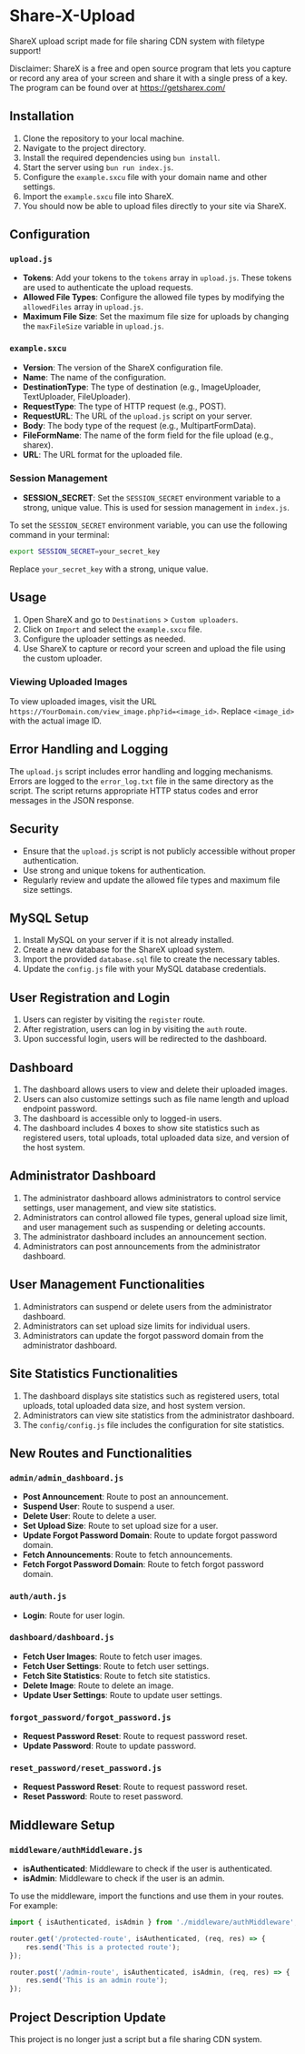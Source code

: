 # Share-X-Upload
ShareX upload script made for file sharing CDN system with filetype support!

Disclaimer: ShareX is a free and open source program that lets you capture or record any area of your screen and share it with a single press of a key.
The program can be found over at https://getsharex.com/

## Installation

1. Clone the repository to your local machine.
2. Navigate to the project directory.
3. Install the required dependencies using `bun install`.
4. Start the server using `bun run index.js`.
5. Configure the `example.sxcu` file with your domain name and other settings.
6. Import the `example.sxcu` file into ShareX.
7. You should now be able to upload files directly to your site via ShareX.

## Configuration

### `upload.js`

- **Tokens**: Add your tokens to the `tokens` array in `upload.js`. These tokens are used to authenticate the upload requests.
- **Allowed File Types**: Configure the allowed file types by modifying the `allowedFiles` array in `upload.js`.
- **Maximum File Size**: Set the maximum file size for uploads by changing the `maxFileSize` variable in `upload.js`.

### `example.sxcu`

- **Version**: The version of the ShareX configuration file.
- **Name**: The name of the configuration.
- **DestinationType**: The type of destination (e.g., ImageUploader, TextUploader, FileUploader).
- **RequestType**: The type of HTTP request (e.g., POST).
- **RequestURL**: The URL of the `upload.js` script on your server.
- **Body**: The body type of the request (e.g., MultipartFormData).
- **FileFormName**: The name of the form field for the file upload (e.g., sharex).
- **URL**: The URL format for the uploaded file.

### Session Management

- **SESSION_SECRET**: Set the `SESSION_SECRET` environment variable to a strong, unique value. This is used for session management in `index.js`.

To set the `SESSION_SECRET` environment variable, you can use the following command in your terminal:

```sh
export SESSION_SECRET=your_secret_key
```

Replace `your_secret_key` with a strong, unique value.

## Usage

1. Open ShareX and go to `Destinations` > `Custom uploaders`.
2. Click on `Import` and select the `example.sxcu` file.
3. Configure the uploader settings as needed.
4. Use ShareX to capture or record your screen and upload the file using the custom uploader.

### Viewing Uploaded Images

To view uploaded images, visit the URL `https://YourDomain.com/view_image.php?id=<image_id>`. Replace `<image_id>` with the actual image ID.

## Error Handling and Logging

The `upload.js` script includes error handling and logging mechanisms. Errors are logged to the `error_log.txt` file in the same directory as the script. The script returns appropriate HTTP status codes and error messages in the JSON response.

## Security

- Ensure that the `upload.js` script is not publicly accessible without proper authentication.
- Use strong and unique tokens for authentication.
- Regularly review and update the allowed file types and maximum file size settings.

## MySQL Setup

1. Install MySQL on your server if it is not already installed.
2. Create a new database for the ShareX upload system.
3. Import the provided `database.sql` file to create the necessary tables.
4. Update the `config.js` file with your MySQL database credentials.

## User Registration and Login

1. Users can register by visiting the `register` route.
2. After registration, users can log in by visiting the `auth` route.
3. Upon successful login, users will be redirected to the dashboard.

## Dashboard

1. The dashboard allows users to view and delete their uploaded images.
2. Users can also customize settings such as file name length and upload endpoint password.
3. The dashboard is accessible only to logged-in users.
4. The dashboard includes 4 boxes to show site statistics such as registered users, total uploads, total uploaded data size, and version of the host system.

## Administrator Dashboard

1. The administrator dashboard allows administrators to control service settings, user management, and view site statistics.
2. Administrators can control allowed file types, general upload size limit, and user management such as suspending or deleting accounts.
3. The administrator dashboard includes an announcement section.
4. Administrators can post announcements from the administrator dashboard.

## User Management Functionalities

1. Administrators can suspend or delete users from the administrator dashboard.
2. Administrators can set upload size limits for individual users.
3. Administrators can update the forgot password domain from the administrator dashboard.

## Site Statistics Functionalities

1. The dashboard displays site statistics such as registered users, total uploads, total uploaded data size, and host system version.
2. Administrators can view site statistics from the administrator dashboard.
3. The `config/config.js` file includes the configuration for site statistics.

## New Routes and Functionalities

### `admin/admin_dashboard.js`

- **Post Announcement**: Route to post an announcement.
- **Suspend User**: Route to suspend a user.
- **Delete User**: Route to delete a user.
- **Set Upload Size**: Route to set upload size for a user.
- **Update Forgot Password Domain**: Route to update forgot password domain.
- **Fetch Announcements**: Route to fetch announcements.
- **Fetch Forgot Password Domain**: Route to fetch forgot password domain.

### `auth/auth.js`

- **Login**: Route for user login.

### `dashboard/dashboard.js`

- **Fetch User Images**: Route to fetch user images.
- **Fetch User Settings**: Route to fetch user settings.
- **Fetch Site Statistics**: Route to fetch site statistics.
- **Delete Image**: Route to delete an image.
- **Update User Settings**: Route to update user settings.

### `forgot_password/forgot_password.js`

- **Request Password Reset**: Route to request password reset.
- **Update Password**: Route to update password.

### `reset_password/reset_password.js`

- **Request Password Reset**: Route to request password reset.
- **Reset Password**: Route to reset password.

## Middleware Setup

### `middleware/authMiddleware.js`

- **isAuthenticated**: Middleware to check if the user is authenticated.
- **isAdmin**: Middleware to check if the user is an admin.

To use the middleware, import the functions and use them in your routes. For example:

```javascript
import { isAuthenticated, isAdmin } from './middleware/authMiddleware';

router.get('/protected-route', isAuthenticated, (req, res) => {
    res.send('This is a protected route');
});

router.post('/admin-route', isAuthenticated, isAdmin, (req, res) => {
    res.send('This is an admin route');
});
```

## Project Description Update

This project is no longer just a script but a file sharing CDN system.

